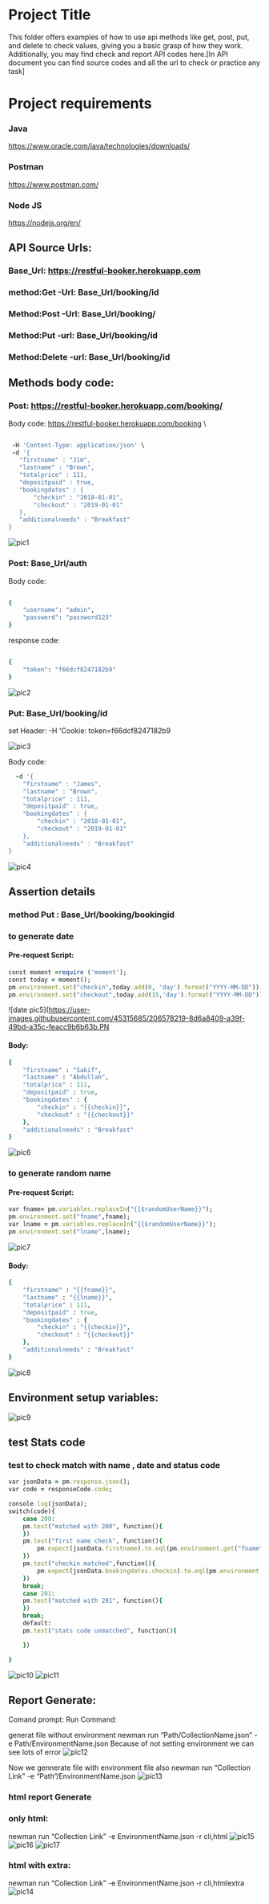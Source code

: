 

# Project Title

This folder offers examples of how to use api methods like get, post, put, and delete to check values, giving you a basic grasp of how they work. Additionally, you may find check and report API codes here.[In API document you can find source codes and all the url to check or practice any task]

# Project requirements
### Java
https://www.oracle.com/java/technologies/downloads/
### Postman
https://www.postman.com/
### Node JS
https://nodejs.org/en/

## API Source Urls:

### Base_Url: https://restful-booker.herokuapp.com
### method:Get -Url: Base_Url/booking/id
### Method:Post -Url: Base_Url/booking/
### Method:Put -url: Base_Url/booking/id
### Method:Delete -url: Base_Url/booking/id


## Methods body code:

### Post: https://restful-booker.herokuapp.com/booking/

Body code:
 https://restful-booker.herokuapp.com/booking \
 ```ruby

  -H 'Content-Type: application/json' \
  -d '{
	"firstname" : "Jim",
	"lastname" : "Brown",
	"totalprice" : 111,
	"depositpaid" : true,
	"bookingdates" : {
    	"checkin" : "2018-01-01",
    	"checkout" : "2019-01-01"
	},
	"additionalneeds" : "Breakfast"
}
```

![pic1](https://user-images.githubusercontent.com/45315685/206577953-831de1d8-fe09-4454-b4c5-c49daa6b77ee.PNG)


### Post: Base_Url/auth
Body code:
```ruby

{
	"username": "admin",
	"password": "password123"
}
```

response code:
```ruby

{
    "token": "f66dcf8247182b9"
}
```
![pic2](https://user-images.githubusercontent.com/45315685/206578016-3d334a55-77f2-4ea8-a677-ccb6c60ff51e.PNG)


### Put: Base_Url/booking/id

set Header:
  -H 'Cookie: token=f66dcf8247182b9

![pic3](https://user-images.githubusercontent.com/45315685/206578133-08d63c46-84fc-45e6-9500-1d924496fd42.png)


Body code:
```ruby
  -d '{
	"firstname" : "James",
	"lastname" : "Brown",
	"totalprice" : 111,
	"depositpaid" : true,
	"bookingdates" : {
    	"checkin" : "2018-01-01",
    	"checkout" : "2019-01-01"
	},
	"additionalneeds" : "Breakfast"
}
```

![pic4](https://user-images.githubusercontent.com/45315685/206578159-d1c39363-4620-4ae7-8544-b00301b3a48b.PNG)


## Assertion details

### method Put : Base_Url/booking/bookingid

### to generate date 
#### Pre-request Script:
```ruby
const moment =require ('moment');
const today = moment();
pm.environment.set("checkin",today.add(0, 'day').format("YYYY-MM-DD"));
pm.environment.set("checkout",today.add(15,'day').format("YYYY-MM-DD"));
```

![date pic5](https://user-images.githubusercontent.com/45315685/206578219-8d6a8409-a39f-49bd-a35c-feacc9b6b63b.PN

#### Body:
```ruby
{
	"firstname" : "Sakif",
	"lastname" : "Abdullah",
	"totalprice" : 111,
	"depositpaid" : true,
	"bookingdates" : {
    	"checkin" : "{{checkin}}",
    	"checkout" : "{{checkout}}"
	},
	"additionalneeds" : "Breakfast"
}
```
![pic6](https://user-images.githubusercontent.com/45315685/206578318-cdc03f9a-6f3f-4444-baf0-d38e73b263c8.PNG)


### to generate random name 
#### Pre-request Script:
```ruby
var fname= pm.variables.replaceIn("{{$randomUserName}}");
pm.environment.set("fname",fname);
var lname = pm.variables.replaceIn("{{$randomUserName}}");
pm.environment.set("lname",lname);
```

![pic7](https://user-images.githubusercontent.com/45315685/206578369-52cb563e-56af-4140-9a77-2655e82e3241.PNG)
#### Body:
```ruby
{
	"firstname" : "{{fname}}",
	"lastname" : "{{lname}}",
	"totalprice" : 111,
	"depositpaid" : true,
	"bookingdates" : {
    	"checkin" : "{{checkin}}",
    	"checkout" : "{{checkout}}"
	},
	"additionalneeds" : "Breakfast"
}
```

![pic8](https://user-images.githubusercontent.com/45315685/206578451-0b130f9e-9288-4889-9fdd-ac5e5966b711.PNG)


## Environment setup variables:

![pic9](https://user-images.githubusercontent.com/45315685/206578611-b4d17fbf-8026-43fd-988b-bf018f0b2faa.PNG)

## test Stats code 

### test to check match with name , date and status code 

```ruby
var jsonData = pm.response.json();
var code = responseCode.code;

console.log(jsonData);
switch(code){
    case 200:
    pm.test("matched with 200", function(){
    })
    pm.test("first name check", function(){
        pm.expect(jsonData.firstname).to.eql(pm.environment.get("fname"));
    })
    pm.test("checkin matched",function(){
        pm.expect(jsonData.bookingdates.checkin).to.eql(pm.environment.get("checkin"));
    })
    break;
    case 201:
    pm.test("matched with 201", function(){
    })
    break;
    default:
    pm.test("stats code unmatched", function(){

    })

}
```

![pic10](https://user-images.githubusercontent.com/45315685/206578702-01ddf885-6eca-49c4-a37e-fb60096f3a3e.PNG)
![pic11](https://user-images.githubusercontent.com/45315685/206578725-63752e27-3098-4c17-89c5-e9471c0b108f.PNG)

## Report Generate:

Comand prompt: 
Run Command: 

generat file without environment 
newman run “Path/CollectionName.json” -e Path/EnvironmentName.json
Because of not setting environment we can see lots of error
![pic12](https://user-images.githubusercontent.com/45315685/206578759-1510ccf3-caf5-4950-9692-a7b7374764ba.PNG)

Now we gennerate file with environment file also
newman run “Collection Link” -e “Path”/EnvironmentName.json
![pic13](https://user-images.githubusercontent.com/45315685/206578813-7ab3a386-128e-4402-ac10-eda2240b4945.PNG)

### html report Generate
### only html:
newman run “Collection Link” -e EnvironmentName.json -r cli,html
![pic15](https://user-images.githubusercontent.com/45315685/206579052-2215394a-1530-4556-9fad-ff50ff118d6d.PNG)
![pic16](https://user-images.githubusercontent.com/45315685/206579212-320dc842-b2d7-44be-a3a3-131bd3fc8b2e.PNG)
![pic17](https://user-images.githubusercontent.com/45315685/206579258-ed879f24-ddb7-4f1d-96bf-468b131e7c87.PNG)

### html with extra:
newman run “Collection Link” -e EnvironmentName.json -r cli,htmlextra
![pic14](https://user-images.githubusercontent.com/45315685/206578976-53963987-87ef-49d9-bf8f-e10e7206e43c.PNG)

